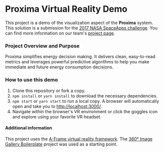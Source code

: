 # Proxima Virtual Reality Demo

This project is a demo of the visualization aspect of the **Proxima** system. This solution is a submission for the [2017 NASA SpaceApps challenge](https://2017.spaceappschallenge.org/). You can find more information on our team's [project page](https://2017.spaceappschallenge.org/challenges/earth-and-us/you-are-my-sunshine/teams/proxima/project).

### Project Overview and Purpose

Proxima simplifies energy decision making. It delivers clean, easy-to-read metrics and leverages powerful predictive algorithms to help you make immediate and future energy consumption decisions.

### How to use this demo

1. Clone this repository or fork a copy.
2. `npm install` or `yarn install` to download the necessary dependencies.
3. `npm start` or `yarn start` to run a local copy. A browser will automatically open and take you to [http://localhost:3000/](http://localhost:3000/).
4. Navigate within the browser's VR environment or click the goggles icon and explore using your favorite VR headset.

#### Additional information

This project uses the [A-Frame virtual reality framework](https://aframe.io/). The [360° Image Gallery Boilerplate](https://github.com/aframevr/360-image-gallery-boilerplate) project was used as a starting point.